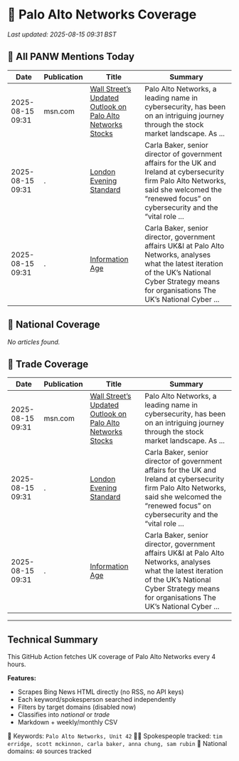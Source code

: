 # 🔐 Palo Alto Networks Coverage

_Last updated: 2025-08-15 09:31 BST_

## 📌 All PANW Mentions Today

| Date | Publication | Title | Summary |
|------|-------------|--------|---------|
| 2025-08-15 09:31 | msn.com | [Wall Street’s Updated Outlook on Palo Alto Networks Stocks](https://www.msn.com/en-us/money/top-stocks/wall-street-s-updated-outlook-on-palo-alto-networks-stocks/ar-AA1KyhSC?ocid=BingNewsVerp) | Palo Alto Networks, a leading name in cybersecurity, has been on an intriguing journey through the stock market landscape. As ... |
| 2025-08-15 09:31 | . | [London Evening Standard](/news/search?q=site%3awww.standard.co.uk&FORM=NWBCLM) | Carla Baker, senior director of government affairs for the UK and Ireland at cybersecurity firm Palo Alto Networks, said she welcomed the “renewed focus” on cybersecurity and the “vital role ... |
| 2025-08-15 09:31 | . | [Information Age](/news/search?q=site%3awww.information-age.com&FORM=NWBCLM) | Carla Baker, senior director, government affairs UK&I at Palo Alto Networks, analyses what the latest iteration of the UK’s National Cyber Strategy means for organisations The UK’s National Cyber ... |

## 📰 National Coverage

_No articles found._

## 📘 Trade Coverage

| Date | Publication | Title | Summary |
|------|-------------|--------|---------|
| 2025-08-15 09:31 | msn.com | [Wall Street’s Updated Outlook on Palo Alto Networks Stocks](https://www.msn.com/en-us/money/top-stocks/wall-street-s-updated-outlook-on-palo-alto-networks-stocks/ar-AA1KyhSC?ocid=BingNewsVerp) | Palo Alto Networks, a leading name in cybersecurity, has been on an intriguing journey through the stock market landscape. As ... |
| 2025-08-15 09:31 | . | [London Evening Standard](/news/search?q=site%3awww.standard.co.uk&FORM=NWBCLM) | Carla Baker, senior director of government affairs for the UK and Ireland at cybersecurity firm Palo Alto Networks, said she welcomed the “renewed focus” on cybersecurity and the “vital role ... |
| 2025-08-15 09:31 | . | [Information Age](/news/search?q=site%3awww.information-age.com&FORM=NWBCLM) | Carla Baker, senior director, government affairs UK&I at Palo Alto Networks, analyses what the latest iteration of the UK’s National Cyber Strategy means for organisations The UK’s National Cyber ... |


---

## Technical Summary

This GitHub Action fetches UK coverage of Palo Alto Networks every 4 hours.

**Features:**
- Scrapes Bing News HTML directly (no RSS, no API keys)
- Each keyword/spokesperson searched independently
- Filters by target domains (disabled now)
- Classifies into _national_ or _trade_
- Markdown + weekly/monthly CSV

📌 Keywords: `Palo Alto Networks, Unit 42`
🧑‍💼 Spokespeople tracked: `tim erridge, scott mckinnon, carla baker, anna chung, sam rubin`
📰 National domains: `40` sources tracked

